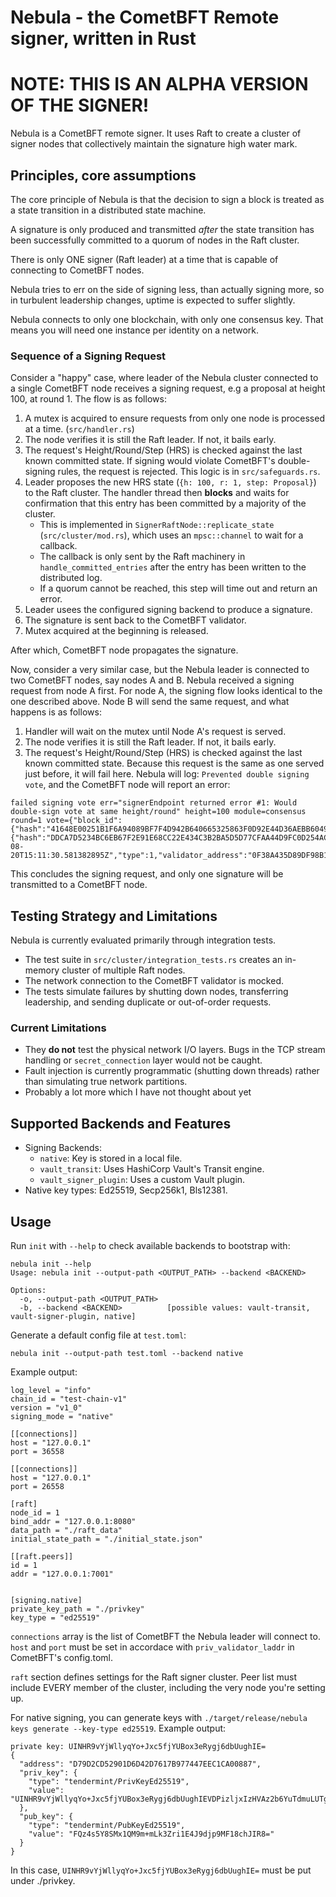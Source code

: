 # Nebula - the CometBFT Remote signer, written in Rust

# NOTE: THIS IS AN ALPHA VERSION OF THE SIGNER!

Nebula is a CometBFT remote signer. It uses Raft to create a cluster of signer nodes that collectively maintain the signature high water mark.

## Principles, core assumptions

The core principle of Nebula is that the decision to sign a block is treated as a state transition in a distributed state machine.

A signature is only produced and transmitted *after* the state transition has been successfully committed to a quorum of nodes in the Raft cluster.

There is only ONE signer (Raft leader) at a time that is capable of connecting to CometBFT nodes.

Nebula tries to err on the side of signing less, than actually signing more, so in turbulent leadership changes, uptime is expected to suffer slightly.

Nebula connects to only one blockchain, with only one consensus key. That means you will need one instance per identity on a network.

### Sequence of a Signing Request

Consider a "happy" case, where leader of the Nebula cluster connected to a single CometBFT node receives a signing request, e.g a proposal at height 100, at round 1. The flow is as follows:

1. A mutex is acquired to ensure requests from only one node is processed at a time. (`src/handler.rs`)
2. The node verifies it is still the Raft leader. If not, it bails early.
3. The request's Height/Round/Step (HRS) is checked against the last known committed state. If signing would violate CometBFT's double-signing rules, the request is rejected. This logic is in `src/safeguards.rs`.
4. Leader proposes the new HRS state (`{h: 100, r: 1, step: Proposal}`) to the Raft cluster. The handler thread then **blocks** and waits for confirmation that this entry has been committed by a majority of the cluster.
    -   This is implemented in `SignerRaftNode::replicate_state` (`src/cluster/mod.rs`), which uses an `mpsc::channel` to wait for a callback.
    -   The callback is only sent by the Raft machinery in `handle_committed_entries` after the entry has been written to the distributed log.
    -   If a quorum cannot be reached, this step will time out and return an error.
5.  Leader usees the configured signing backend to produce a signature.
6.  The signature is sent back to the CometBFT validator.
7.  Mutex acquired at the beginning is released.

After which, CometBFT node propagates the signature.

Now, consider a very similar case, but the Nebula leader is connected to two CometBFT nodes, say nodes A and B. Nebula received a signing request from node A first.
For node A, the signing flow looks identical to the one described above. Node B will send the same request, and what happens is as follows:

1. Handler will wait on the mutex until Node A's request is served.
2. The node verifies it is still the Raft leader. If not, it bails early.
3. The request's Height/Round/Step (HRS) is checked against the last known committed state. Because this request is the same as one served just before, it will fail here. Nebula will log: `Prevented double signing vote`, and the CometBFT node will report an error:
```
failed signing vote err="signerEndpoint returned error #1: Would double-sign vote at same height/round" height=100 module=consensus round=1 vote={"block_id":{"hash":"41648E00251B1F6A94089BF7F4D942B640665325863F0D92E44D36AEBB604904","parts":{"hash":"DDCA7D5234BC6EB67F2E91E68CC22E434C3B2BA5D5D77CFAA44D9FC0D254AC5F","total":1}},"extension":null,"extension_signature":null,"height":"100","round":1,"signature":null,"timestamp":"2025-08-20T15:11:30.581382895Z","type":1,"validator_address":"0F38A435D89DF98B10BE57928BA79111D7440379","validator_index":23}
```

This concludes the signing request, and only one signature will be transmitted to a CometBFT node.


## Testing Strategy and Limitations

Nebula is currently evaluated primarily through integration tests.

-   The test suite in `src/cluster/integration_tests.rs` creates an in-memory cluster of multiple Raft nodes.
-   The network connection to the CometBFT validator is mocked.
-   The tests simulate failures by shutting down nodes, transferring leadership, and sending duplicate or out-of-order requests.

### Current Limitations

-   They **do not** test the physical network I/O layers. Bugs in the TCP stream handling or `secret_connection` layer would not be caught.
-   Fault injection is currently programmatic (shutting down threads) rather than simulating true network partitions.
-   Probably a lot more which I have not thought about yet

## Supported Backends and Features

-   Signing Backends:
    -   `native`: Key is stored in a local file.
    -   `vault_transit`: Uses HashiCorp Vault's Transit engine.
    -   `vault_signer_plugin`: Uses a custom Vault plugin.
-   Native key types: Ed25519, Secp256k1, Bls12381.

## Usage

Run `init` with `--help` to check available backends to bootstrap with:
```
nebula init --help
Usage: nebula init --output-path <OUTPUT_PATH> --backend <BACKEND>

Options:
  -o, --output-path <OUTPUT_PATH>
  -b, --backend <BACKEND>          [possible values: vault-transit, vault-signer-plugin, native]
```


Generate a default config file at `test.toml`:
```
nebula init --output-path test.toml --backend native
```

Example output:

```
log_level = "info"
chain_id = "test-chain-v1"
version = "v1_0"
signing_mode = "native"

[[connections]]
host = "127.0.0.1"
port = 36558

[[connections]]
host = "127.0.0.1"
port = 26558

[raft]
node_id = 1
bind_addr = "127.0.0.1:8080"
data_path = "./raft_data"
initial_state_path = "./initial_state.json"

[[raft.peers]]
id = 1
addr = "127.0.0.1:7001"


[signing.native]
private_key_path = "./privkey"
key_type = "ed25519"
```

`connections` array is the list of CometBFT the Nebula leader will connect to.
`host` and `port` must be set in accordace with `priv_validator_laddr` in CometBFT's config.toml.

`raft` section defines settings for the Raft signer cluster.
Peer list must include EVERY member of the cluster, including the very node you're setting up.

For native signing, you can generate keys with `./target/release/nebula keys generate --key-type ed25519`.
Example output:
```
private key: UINHR9vYjWllyqYo+Jxc5fjYUBox3eRygj6dbUughIE=
{
  "address": "D79D2CD52901D6D42D7617B977447EEC1CA00887",
  "priv_key": {
    "type": "tendermint/PrivKeyEd25519",
    "value": "UINHR9vYjWllyqYo+Jxc5fjYUBox3eRygj6dbUughIEVDPizljxIzHVAz2b6YuTdmuLUTgn12On0wXXxyEkhHw=="
  },
  "pub_key": {
    "type": "tendermint/PubKeyEd25519",
    "value": "FQz4s5Y8SMx1QM9m+mLk3Zri1E4J9djp9MF18chJIR8="
  }
}
```

In this case, `UINHR9vYjWllyqYo+Jxc5fjYUBox3eRygj6dbUughIE=` must be put under ./privkey.
